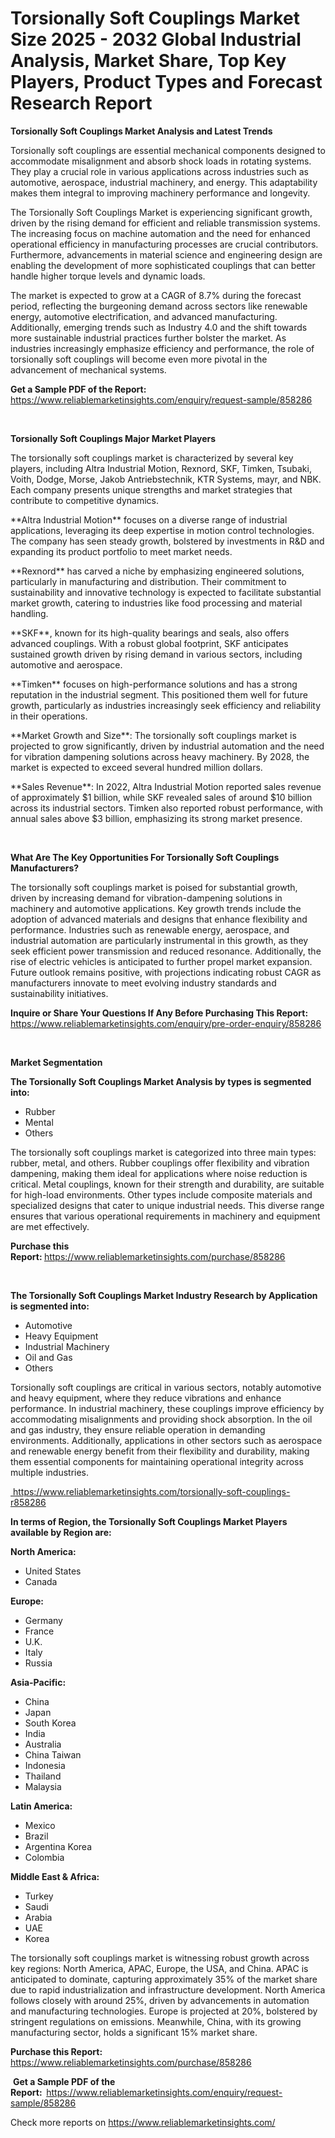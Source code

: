 <p><h1>Torsionally Soft Couplings Market Size 2025 - 2032 Global Industrial Analysis, Market Share, Top Key Players, Product Types and Forecast Research Report</h1></p><p><strong>Torsionally Soft Couplings Market Analysis and Latest Trends</strong></p>
<p><p>Torsionally soft couplings are essential mechanical components designed to accommodate misalignment and absorb shock loads in rotating systems. They play a crucial role in various applications across industries such as automotive, aerospace, industrial machinery, and energy. This adaptability makes them integral to improving machinery performance and longevity.</p><p>The Torsionally Soft Couplings Market is experiencing significant growth, driven by the rising demand for efficient and reliable transmission systems. The increasing focus on machine automation and the need for enhanced operational efficiency in manufacturing processes are crucial contributors. Furthermore, advancements in material science and engineering design are enabling the development of more sophisticated couplings that can better handle higher torque levels and dynamic loads.</p><p>The market is expected to grow at a CAGR of 8.7% during the forecast period, reflecting the burgeoning demand across sectors like renewable energy, automotive electrification, and advanced manufacturing. Additionally, emerging trends such as Industry 4.0 and the shift towards more sustainable industrial practices further bolster the market. As industries increasingly emphasize efficiency and performance, the role of torsionally soft couplings will become even more pivotal in the advancement of mechanical systems.</p></p>
<p><strong>Get a Sample PDF of the Report:&nbsp;</strong> <a href="https://www.reliablemarketinsights.com/enquiry/request-sample/858286?utm_campaign=2118&utm_medium=2&utm_source=Github&utm_content=ia&utm_term=17022025&utm_id=torsionally-soft-couplings">https://www.reliablemarketinsights.com/enquiry/request-sample/858286</a></p>
<p>&nbsp;</p>
<p><strong>Torsionally Soft Couplings Major Market Players</strong></p>
<p><p>The torsionally soft couplings market is characterized by several key players, including Altra Industrial Motion, Rexnord, SKF, Timken, Tsubaki, Voith, Dodge, Morse, Jakob Antriebstechnik, KTR Systems, mayr, and NBK. Each company presents unique strengths and market strategies that contribute to competitive dynamics.</p><p>**Altra Industrial Motion** focuses on a diverse range of industrial applications, leveraging its deep expertise in motion control technologies. The company has seen steady growth, bolstered by investments in R&D and expanding its product portfolio to meet market needs.</p><p>**Rexnord** has carved a niche by emphasizing engineered solutions, particularly in manufacturing and distribution. Their commitment to sustainability and innovative technology is expected to facilitate substantial market growth, catering to industries like food processing and material handling.</p><p>**SKF**, known for its high-quality bearings and seals, also offers advanced couplings. With a robust global footprint, SKF anticipates sustained growth driven by rising demand in various sectors, including automotive and aerospace.</p><p>**Timken** focuses on high-performance solutions and has a strong reputation in the industrial segment. This positioned them well for future growth, particularly as industries increasingly seek efficiency and reliability in their operations.</p><p>**Market Growth and Size**: The torsionally soft couplings market is projected to grow significantly, driven by industrial automation and the need for vibration dampening solutions across heavy machinery. By 2028, the market is expected to exceed several hundred million dollars.</p><p>**Sales Revenue**: In 2022, Altra Industrial Motion reported sales revenue of approximately $1 billion, while SKF revealed sales of around $10 billion across its industrial sectors. Timken also reported robust performance, with annual sales above $3 billion, emphasizing its strong market presence.</p></p>
<p>&nbsp;</p>
<p><strong>What Are The Key Opportunities For Torsionally Soft Couplings Manufacturers?</strong></p>
<p><p>The torsionally soft couplings market is poised for substantial growth, driven by increasing demand for vibration-dampening solutions in machinery and automotive applications. Key growth trends include the adoption of advanced materials and designs that enhance flexibility and performance. Industries such as renewable energy, aerospace, and industrial automation are particularly instrumental in this growth, as they seek efficient power transmission and reduced resonance. Additionally, the rise of electric vehicles is anticipated to further propel market expansion. Future outlook remains positive, with projections indicating robust CAGR as manufacturers innovate to meet evolving industry standards and sustainability initiatives.</p></p>
<p><strong>Inquire or Share Your Questions If Any Before Purchasing This Report:</strong> <a href="https://www.reliablemarketinsights.com/enquiry/pre-order-enquiry/858286?utm_campaign=2118&utm_medium=2&utm_source=Github&utm_content=ia&utm_term=17022025&utm_id=torsionally-soft-couplings">https://www.reliablemarketinsights.com/enquiry/pre-order-enquiry/858286</a></p>
<p>&nbsp;</p>
<p><strong>Market Segmentation</strong></p>
<p><strong>The Torsionally Soft Couplings Market Analysis by types is segmented into:</strong></p>
<p><ul><li>Rubber</li><li>Mental</li><li>Others</li></ul></p>
<p><p>The torsionally soft couplings market is categorized into three main types: rubber, metal, and others. Rubber couplings offer flexibility and vibration dampening, making them ideal for applications where noise reduction is critical. Metal couplings, known for their strength and durability, are suitable for high-load environments. Other types include composite materials and specialized designs that cater to unique industrial needs. This diverse range ensures that various operational requirements in machinery and equipment are met effectively.</p></p>
<p><strong>Purchase this Report:&nbsp;</strong><a href="https://www.reliablemarketinsights.com/purchase/858286?utm_campaign=2118&utm_medium=2&utm_source=Github&utm_content=ia&utm_term=17022025&utm_id=torsionally-soft-couplings">https://www.reliablemarketinsights.com/purchase/858286</a></p>
<p>&nbsp;</p>
<p><strong>The Torsionally Soft Couplings Market Industry Research by Application is segmented into:</strong></p>
<p><ul><li>Automotive</li><li>Heavy Equipment</li><li>Industrial Machinery</li><li>Oil and Gas</li><li>Others</li></ul></p>
<p><p>Torsionally soft couplings are critical in various sectors, notably automotive and heavy equipment, where they reduce vibrations and enhance performance. In industrial machinery, these couplings improve efficiency by accommodating misalignments and providing shock absorption. In the oil and gas industry, they ensure reliable operation in demanding environments. Additionally, applications in other sectors such as aerospace and renewable energy benefit from their flexibility and durability, making them essential components for maintaining operational integrity across multiple industries.</p></p>
<p><a href="https://www.reliablemarketinsights.com/torsionally-soft-couplings-r858286?utm_campaign=2118&utm_medium=2&utm_source=Github&utm_content=ia&utm_term=17022025&utm_id=torsionally-soft-couplings">&nbsp;https://www.reliablemarketinsights.com/torsionally-soft-couplings-r858286</a></p>
<p><strong>In terms of Region, the Torsionally Soft Couplings Market Players available by Region are:</strong></p>
<p>
    <p> <strong> North America: </strong>
        <ul>
            <li>United States</li>
            <li>Canada</li>
        </ul>
        </p> 
    <p> <strong> Europe: </strong>
        <ul>
            <li>Germany</li>
            <li>France</li>
            <li>U.K.</li>
            <li>Italy</li>
            <li>Russia</li>
        </ul>
        </p> 
    <p> <strong> Asia-Pacific: </strong>
        <ul>
            <li>China</li>
            <li>Japan</li>
            <li>South Korea</li>
            <li>India</li>
            <li>Australia</li>
            <li>China Taiwan</li>
            <li>Indonesia</li>
            <li>Thailand</li>
            <li>Malaysia</li>
        </ul>
        </p> 
    <p> <strong> Latin America: </strong>
        <ul>
            <li>Mexico</li>
            <li>Brazil</li>
            <li>Argentina Korea</li>
            <li>Colombia</li>
        </ul>
        </p> 
    <p> <strong> Middle East & Africa: </strong>
        <ul>
            <li>Turkey</li>
            <li>Saudi</li>
            <li>Arabia</li>
            <li>UAE</li>
            <li>Korea</li>
        </ul>
    </p>
    </p>
<p><p>The torsionally soft couplings market is witnessing robust growth across key regions: North America, APAC, Europe, the USA, and China. APAC is anticipated to dominate, capturing approximately 35% of the market share due to rapid industrialization and infrastructure development. North America follows closely with around 25%, driven by advancements in automation and manufacturing technologies. Europe is projected at 20%, bolstered by stringent regulations on emissions. Meanwhile, China, with its growing manufacturing sector, holds a significant 15% market share.</p></p>
<p><strong>Purchase this Report: </strong><a href="https://www.reliablemarketinsights.com/purchase/858286?utm_campaign=2118&utm_medium=2&utm_source=Github&utm_content=ia&utm_term=17022025&utm_id=torsionally-soft-couplings">https://www.reliablemarketinsights.com/purchase/858286</a></p>
<p>&nbsp;<strong>Get a Sample PDF of the Report:&nbsp;&nbsp;</strong><a href="https://www.reliablemarketinsights.com/enquiry/request-sample/858286?utm_campaign=2118&utm_medium=2&utm_source=Github&utm_content=ia&utm_term=17022025&utm_id=torsionally-soft-couplings">https://www.reliablemarketinsights.com/enquiry/request-sample/858286</a></p>
<p><strong></strong></p>
<p>Check more reports on <a href="https://www.reliablemarketinsights.com/?utm_campaign=2118&utm_medium=2&utm_source=Github&utm_content=ia&utm_term=17022025&utm_id=torsionally-soft-couplings">https://www.reliablemarketinsights.com/</a></p>
